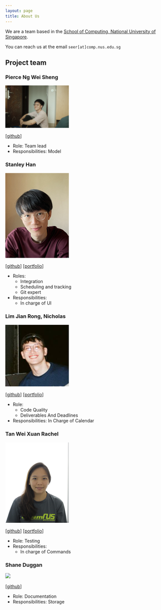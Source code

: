 ```yaml
---
layout: page
title: About Us
---
```


We are a team based in the [School of Computing, National University of Singapore](http://www.comp.nus.edu.sg).

You can reach us at the email `seer[at]comp.nus.edu.sg`

## Project team

### Pierce Ng Wei Sheng

<img src="images/igezt.png" width="200px">

[[github](https://github.com/igezt)]

* Role: Team lead
* Responsibilities: Model

### Stanley Han

<img src="images/hansstanley.png" width="200px">

[[github](http://github.com/hansstanley)]
[[portfolio](team/hansstanley.md)]

* Roles:
  * Integration
  * Scheduling and tracking
  * Git expert
* Responsibilities:
  * In charge of UI


### Lim Jian Rong, Nicholas

<img src="images/nicljr.png" width="200px">

[[github](http://github.com/nicljr)] [[portfolio](team/nicljr.md)]

* Role:
  * Code Quality
  * Deliverables And Deadlines
* Responsibilities: In Charge of Calendar


### Tan Wei Xuan Rachel
<img src="images/rachtan27.png" width="200px">

[[github](http://github.com/rachtan27)]
[[portfolio](team/rachtan27.md)]

* Role: Testing
* Responsibilities:
  * In charge of Commands


### Shane Duggan

<img src="images/shuggan.png" width="200px">

[[github](http://github.com/shuggan)]

* Role: Documentation
* Responsibilities: Storage
